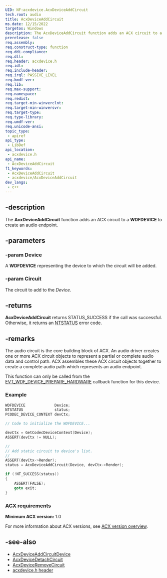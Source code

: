 ```yaml
---
UID: NF:acxdevice.AcxDeviceAddCircuit
tech.root: audio
title: AcxDeviceAddCircuit
ms.date: 12/15/2022
targetos: Windows
description: The AcxDeviceAddCircuit function adds an ACX circuit to a WDFDEVICE to create an audio endpoint.
prerelease: false
req.assembly: 
req.construct-type: function
req.ddi-compliance: 
req.dll: 
req.header: acxdevice.h
req.idl: 
req.include-header: 
req.irql: PASSIVE_LEVEL
req.kmdf-ver: 
req.lib: 
req.max-support: 
req.namespace: 
req.redist: 
req.target-min-winverclnt: 
req.target-min-winversvr: 
req.target-type: 
req.type-library: 
req.umdf-ver: 
req.unicode-ansi: 
topic_type:
 - apiref
api_type:
 - LibDef
api_location:
 - acxdevice.h
api_name:
 - AcxDeviceAddCircuit
f1_keywords:
 - AcxDeviceAddCircuit
 - acxdevice/AcxDeviceAddCircuit
dev_langs:
 - c++
---
```


## -description

The **AcxDeviceAddCircuit** function adds an ACX circuit to a **WDFDEVICE** to create an audio endpoint.

## -parameters

### -param Device

A **WDFDEVICE** representing the device to which the circuit will be added.

### -param Circuit

The circuit to add to the *Device*.

## -returns

**AcxDeviceAddCircuit** returns STATUS_SUCCESS if the call was successful. Otherwise, it returns an [NTSTATUS](/windows-hardware/drivers/kernel/using-ntstatus-values) error code.

## -remarks

The audio circuit is the core building block of ACX. An audio driver creates one or more ACX circuit objects to represent a partial or complete audio data and control path. ACX assembles these ACX circuit objects together to create a complete audio path which represents an audio endpoint.

This function can only be called from the [EVT_WDF_DEVICE_PREPARE_HARDWARE](/windows-hardware/drivers/ddi/wdfdevice/nc-wdfdevice-evt_wdf_device_prepare_hardware) callback function for this device.

### Example

```cpp
WDFDEVICE             Device;
NTSTATUS              status;
PCODEC_DEVICE_CONTEXT devCtx;

// Code to initialize the WDFDEVICE...

devCtx = GetCodecDeviceContext(Device);
ASSERT(devCtx != NULL);

//
// Add static circuit to device's list.
//
ASSERT(devCtx->Render);
status = AcxDeviceAddCircuit(Device, devCtx->Render);

if (!NT_SUCCESS(status)) 
{
    ASSERT(FALSE);
    goto exit;
}
```

### ACX requirements

**Minimum ACX version:** 1.0

For more information about ACX versions, see [ACX version overview](/windows-hardware/drivers/audio/acx-version-overview).

## -see-also

- [AcxDeviceAddCircuitDevice](nf-acxdevice-acxdeviceaddcircuitdevice.md)
- [AcxDeviceDetachCircuit](nf-acxdevice-acxdevicedetachcircuit.md)
- [AcxDeviceRemoveCircuit](nf-acxdevice-acxdeviceremovecircuit.md)
- [acxdevice.h header](index.md)
